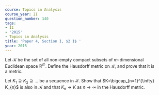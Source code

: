 ```yaml
---
course: Topics in Analysis
course_year: II
question_number: 140
tags:
- II
- '2015'
- Topics in Analysis
title: 'Paper 4, Section I, $2 I$ '
year: 2015
---
```




Let $\mathcal{K}$ be the set of all non-empty compact subsets of $m$-dimensional Euclidean space $\mathbb{R}^{m}$. Define the Hausdorff metric on $\mathcal{K}$, and prove that it is a metric.

Let $K_{1} \supseteq K_{2} \supseteq \ldots$ be a sequence in $\mathcal{K}$. Show that $K=\bigcap_{n=1}^{\infty} K_{n}$ is also in $\mathcal{K}$ and that $K_{n} \rightarrow K$ as $n \rightarrow \infty$ in the Hausdorff metric.